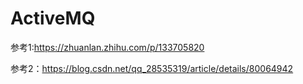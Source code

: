 # ActiveMQ

参考1:https://zhuanlan.zhihu.com/p/133705820

参考2：https://blog.csdn.net/qq_28535319/article/details/80064942

